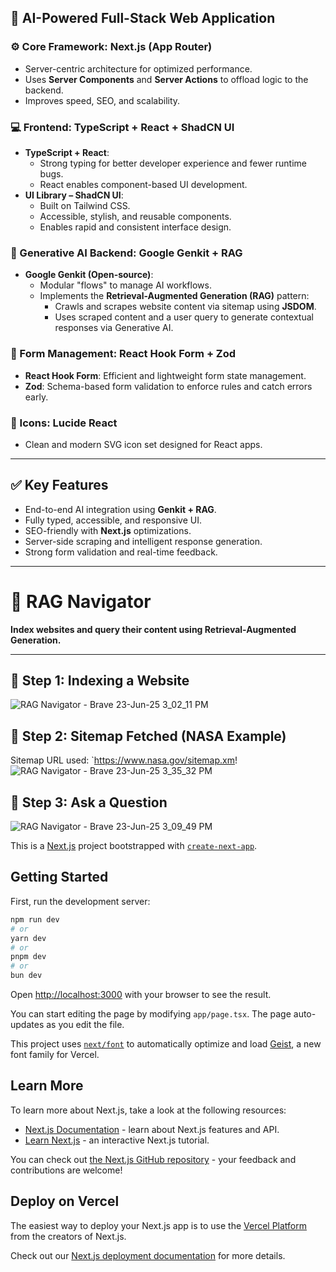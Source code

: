 ## 🚀 AI-Powered Full-Stack Web Application

### ⚙️ Core Framework: Next.js (App Router)
- Server-centric architecture for optimized performance.
- Uses **Server Components** and **Server Actions** to offload logic to the backend.
- Improves speed, SEO, and scalability.

### 💻 Frontend: TypeScript + React + ShadCN UI
- **TypeScript + React**:
  - Strong typing for better developer experience and fewer runtime bugs.
  - React enables component-based UI development.
- **UI Library – ShadCN UI**:
  - Built on Tailwind CSS.
  - Accessible, stylish, and reusable components.
  - Enables rapid and consistent interface design.

### 🤖 Generative AI Backend: Google Genkit + RAG
- **Google Genkit (Open-source)**:
  - Modular "flows" to manage AI workflows.
  - Implements the **Retrieval-Augmented Generation (RAG)** pattern:
    - Crawls and scrapes website content via sitemap using **JSDOM**.
    - Uses scraped content and a user query to generate contextual responses via Generative AI.

### 🧾 Form Management: React Hook Form + Zod
- **React Hook Form**: Efficient and lightweight form state management.
- **Zod**: Schema-based form validation to enforce rules and catch errors early.

### 🎨 Icons: Lucide React
- Clean and modern SVG icon set designed for React apps.

---

## ✅ Key Features
- End-to-end AI integration using **Genkit + RAG**.
- Fully typed, accessible, and responsive UI.
- SEO-friendly with **Next.js** optimizations.
- Server-side scraping and intelligent response generation.
- Strong form validation and real-time feedback.

---

# 🧭 RAG Navigator

**Index websites and query their content using Retrieval-Augmented Generation.**

---

## 📸 Step 1: Indexing a Website



![RAG Navigator - Brave 23-Jun-25 3_02_11 PM](https://github.com/user-attachments/assets/5560318b-407d-4e71-b759-0d45c337ed81)

## 📸 Step 2: Sitemap Fetched (NASA Example)

Sitemap URL used: `https://www.nasa.gov/sitemap.xm!
![RAG Navigator - Brave 23-Jun-25 3_35_32 PM](https://github.com/user-attachments/assets/d4c6c044-a309-47c6-9309-5bc25f5dcd07)

## 📸 Step 3: Ask a Question
![RAG Navigator - Brave 23-Jun-25 3_09_49 PM](https://github.com/user-attachments/assets/275ff615-d147-4792-89f4-b9a0d3881bec)




This is a [Next.js](https://nextjs.org) project bootstrapped with [`create-next-app`](https://nextjs.org/docs/app/api-reference/cli/create-next-app).

## Getting Started

First, run the development server:

```bash
npm run dev
# or
yarn dev
# or
pnpm dev
# or
bun dev
```

Open [http://localhost:3000](http://localhost:3000) with your browser to see the result.

You can start editing the page by modifying `app/page.tsx`. The page auto-updates as you edit the file.

This project uses [`next/font`](https://nextjs.org/docs/app/building-your-application/optimizing/fonts) to automatically optimize and load [Geist](https://vercel.com/font), a new font family for Vercel.

## Learn More

To learn more about Next.js, take a look at the following resources:

- [Next.js Documentation](https://nextjs.org/docs) - learn about Next.js features and API.
- [Learn Next.js](https://nextjs.org/learn) - an interactive Next.js tutorial.

You can check out [the Next.js GitHub repository](https://github.com/vercel/next.js) - your feedback and contributions are welcome!



## Deploy on Vercel

The easiest way to deploy your Next.js app is to use the [Vercel Platform](https://vercel.com/new?utm_medium=default-template&filter=next.js&utm_source=create-next-app&utm_campaign=create-next-app-readme) from the creators of Next.js.

Check out our [Next.js deployment documentation](https://nextjs.org/docs/app/building-your-application/deploying) for more details.
